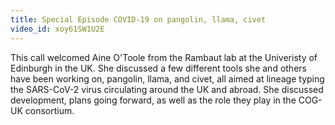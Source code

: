 ```yaml
---
title: Special Episode COVID-19 on pangolin, llama, civet 
video_id: xoy61SW1U2E
---
```

This call welcomed Aine O'Toole from the Rambaut lab at the Univeristy of Edinburgh in the UK.  She discussed a few different tools she and others have been working on, pangolin, llama, and civet, all aimed at lineage typing the SARS-CoV-2 virus circulating around the UK and abroad. She discussed development, plans going forward, as well as the role they play in the COG-UK consortium.